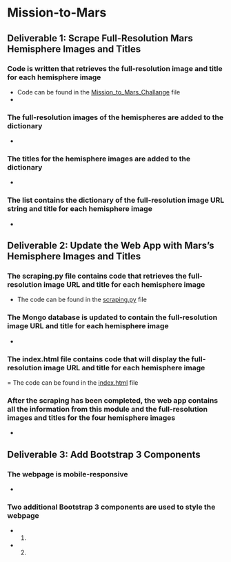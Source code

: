# Mission-to-Mars

## Deliverable 1: Scrape Full-Resolution Mars Hemisphere Images and Titles
### Code is written that retrieves the full-resolution image and title for each hemisphere image
- Code can be found in the [Mission_to_Mars_Challange](https://github.com/pfrivas/Mission-to-Mars/blob/main/Mission_to_Mars_Challenge.ipynb) file
- 
### The full-resolution images of the hemispheres are added to the dictionary
- 
### The titles for the hemisphere images are added to the dictionary
- 
### The list contains the dictionary of the full-resolution image URL string and title for each hemisphere image
- 


## Deliverable 2: Update the Web App with Mars’s Hemisphere Images and Titles
### The scraping.py file contains code that retrieves the full-resolution image URL and title for each hemisphere image
- The code can be found in the [scraping.py](https://github.com/pfrivas/Mission-to-Mars/blob/main/scraping.py) file
### The Mongo database is updated to contain the full-resolution image URL and title for each hemisphere image
- 
### The index.html file contains code that will display the full-resolution image URL and title for each hemisphere image
= The code can be found in the [index.html](https://github.com/pfrivas/Mission-to-Mars/blob/main/templates/index.html) file
### After the scraping has been completed, the web app contains all the information from this module and the full-resolution images and titles for the four hemisphere images
- 


## Deliverable 3: Add Bootstrap 3 Components
### The webpage is mobile-responsive
- 
### Two additional Bootstrap 3 components are used to style the webpage
- 1. 
- 2.
